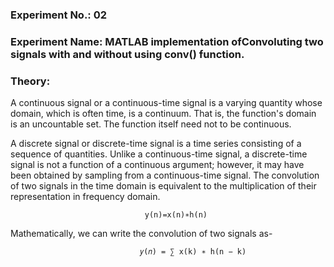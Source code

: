 ### Experiment No.: 02
### Experiment Name: MATLAB implementation ofConvoluting two signals with and without using conv() function.
### Theory:

A continuous signal or a continuous-time signal is a varying quantity whose domain, which is often 
time, is a continuum. That is, the function's domain is an uncountable set. The function itself need
not to be continuous.

A discrete signal or discrete-time signal is a time series consisting of a sequence of quantities.
Unlike a continuous-time signal, a discrete-time signal is not a function of a continuous argument;
however, it may have been obtained by sampling from a continuous-time signal.
The convolution of two signals in the time domain is equivalent to the multiplication of their
representation in frequency domain.
                                 
                                  y(n)=x(n)∗h(n)

Mathematically, we can write the convolution of two signals as-
                                 
                                 𝑦(𝑛) = ∑ x(k) ∗ h(n − k)
